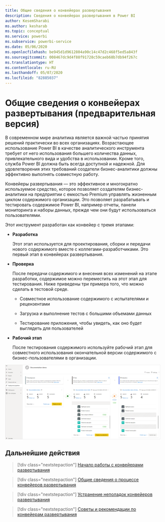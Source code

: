 ```yaml
---
title: Общие сведения о конвейерах развертывания
description: Сведения о конвейерах развертывания в Power BI
author: KesemSharabi
ms.author: kesharab
ms.topic: conceptual
ms.service: powerbi
ms.subservice: powerbi-service
ms.date: 05/06/2020
ms.openlocfilehash: be945d1d9612804a90c14c47d2c468f5ed5a843f
ms.sourcegitcommit: 008467dc9d4f88f91728c59caeb68b7db94f267c
ms.translationtype: HT
ms.contentlocale: ru-RU
ms.lasthandoff: 05/07/2020
ms.locfileid: "82885037"
---
```

# <a name="introduction-to-deployment-pipelines-preview"></a>Общие сведения о конвейерах развертывания (предварительная версия)

В современном мире аналитика является важной частью принятия решений практически во всех организациях. Возрастающее использование Power BI в качестве аналитического инструмента требует от него использования большего количества данных, привлекательного вида и удобства в использовании. Кроме того, служба Power BI должна быть всегда доступной и надежной. Для удовлетворения этих требований создатели бизнес-аналитики должны эффективно выполнять совместную работу.

Конвейеры развертывания — это эффективное и многократно используемое средство, которое позволяет создателям бизнес-аналитики на предприятии с емкостью Premium управлять жизненным циклом содержимого организации. Это позволяет разрабатывать и тестировать содержимое Power BI, например отчеты, панели мониторинга и наборы данных, прежде чем они будут использоваться пользователями.

Этот инструмент разработан как конвейер с тремя этапами:

* **<a name="development"></a>Разработка**
    
    Этот этап используется для проектирования, сборки и передачи нового содержимого вместе с коллегами-разработчиками. Это первый этап в конвейерах развертывания.

* **<a name="test"></a>Проверка**

    После передачи содержимого и внесения всех изменений на этапе разработки, содержимое можно переместить на этот этап для тестирования. Ниже приведены три примера того, что можно сделать в тестовой среде.

    * Совместное использование содержимого с испытателями и рецензентами

    * Загрузка и выполнение тестов с большими объемами данных

    * Тестирование приложения, чтобы увидеть, как оно будет выглядеть для пользователей

* **<a name="production"></a>Рабочий этап**

    После тестирования содержимого используйте рабочий этап для совместного использования окончательной версии содержимого с бизнес-пользователями в организации.

![конвейеры развертывания](media/deployment-pipelines-overview/deployment-pipelines.png)

## <a name="next-steps"></a>Дальнейшие действия

>[!div class="nextstepaction"]
>[Начало работы с конвейерами развертывания](deployment-pipelines-get-started.md)

>[!div class="nextstepaction"]
>[Общие сведения о процессе конвейеров развертывания](deployment-pipelines-process.md)

>[!div class="nextstepaction"]
>[Устранение неполадок конвейеров развертывания](deployment-pipelines-troubleshooting.md)

>[!div class="nextstepaction"]
>[Советы и рекомендации по конвейерам развертывания](deployment-pipelines-best-practices.md)